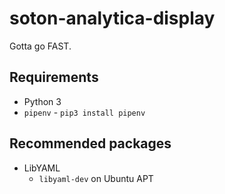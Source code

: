 # soton-analytica-display
Gotta go FAST.


## Requirements

- Python 3
- `pipenv` - `pip3 install pipenv`

## Recommended packages

- LibYAML
    - `libyaml-dev` on Ubuntu APT
